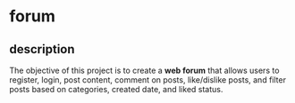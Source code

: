 # forum

## description

The objective of this project is to create a **web forum** that allows users to register, login, post content, comment on posts, like/dislike posts, and filter posts based on categories, created date, and liked status.
